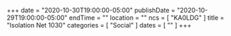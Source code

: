 +++
date = "2020-10-30T19:00:00-05:00"
publishDate = "2020-10-29T19:00:00-05:00"
endTime = ""
location = ""
ncs = [ "KA0LDG" ]
title = "Isolation Net 1030"
categories = [ "Social" ]
dates = [ "" ]
+++
